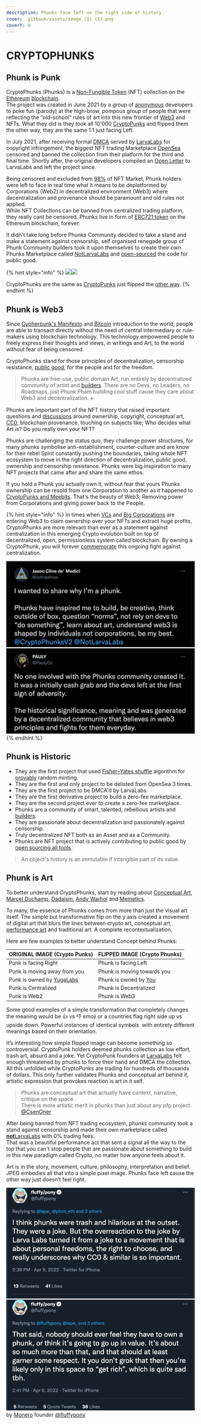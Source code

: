 ```yaml
---
description: Phunks face left on the right side of history.
cover: .gitbook/assets/image (1) (1).png
coverY: 0
---
```


# CRYPTOPHUNKS

## Phunk is Punk

CryptoPhunks (Phunks) is a [Non-Fungible Token](https://en.wikipedia.org/wiki/Non-fungible\_token) (NFT) collection on the [Ethereum](https://en.wikipedia.org/wiki/Ethereum) [blockchain](https://en.wikipedia.org/wiki/Blockchain). \
The project was created in June 2021 by a group of [anonymous](https://twitter.com/CryptoPhunks) developers to poke fun (parody) at the high-brow, pompous group of people that were reflecting the “old-school” rules of art into this new frontier of [Web3](https://en.wikipedia.org/wiki/Web3) and NFTs. What they did is they took all 10'000 [CryptoPunks](https://www.larvalabs.com/cryptopunks) and flipped them the other way, they are the same 1:1 just facing Left.

In July 2021, after receiving formal [DMCA](https://twitter.com/CryptoPhunks/status/1415001685986922499?s=20\&t=YRRn6i6uXhGV5Cgl\_pJeQA) served by [LarvaLabs](https://larvalabs.com) for copyright infringement, the biggest NFT trading Marketplace [OpenSea](https://opensea.io/assets/0xf07468ead8cf26c752c676e43c814fee9c8cf402/8348) censored and banned the collection from their platform for the third and final time. Shortly after, the original developers compiled an [Open Letter](https://foundation.app/@cryptophunks/foundation/62017) to LarvaLabs and left the project since.&#x20;

Being censored and excluded from [98%](https://coinyuppie.com/why-is-opensea-an-absolute-monopolist-in-the-nft-trading-market/#:\~:text=In%20summary%2C%20OpenSea%20is%20currently,field%20of%20NFT%20trading%20market.) of NFT Market, Phunk holders were left to face in real time what it means to be deplatformed by Corporations (Web2) in decentralized environment (Web3) where decentralization and provenance should be paramount and old rules not applied.\
While NFT Collections can be banned from centralized trading platform, they really cant be censored. Phunks live in form of [ERC721 token](https://ethereum.org/en/developers/docs/standards/tokens/erc-721/) on the Ethereum blockchain, forever.

It didn't take long before Phunks Community decided to take a stand and make a statement against censorship, self organised renegade group of Phunk Community builders took it upon themselves to create their own Phunks Marketplace called [NotLarvaLabs](nll/notlarvalabs/notlarvalabs.md) and [open-sourced](resources/open-sourced.md) the code for public good.

{% hint style="info" %}
![](<.gitbook/assets/Phunk\_4156 (1).png>)![](.gitbook/assets/Phunk\_4156.png)

CryptoPhunks are the same as <mark style="color:green;"></mark> [CryptoPunks](https://www.larvalabs.com/cryptopunks) just flipped the [other way](https://phunks.gitbook.io/knowledge-base/#phunk-is-art).
{% endhint %}

## Phunk is Web3

Since [Cypherpunk's Manifesto](https://www.activism.net/cypherpunk/manifesto.html) and [Bitcoin](https://satoshi.nakamotoinstitute.org/emails/cryptography/1/) introduction to the world, people are able to transact directly without the need of central intermediary or rule-makers using blockchain technology. This technology empowered people to freely express their thoughts and views, in writings and Art, to the world without fear of being censored.&#x20;

CryptoPhunks stand for those principles of decentralization, censorship resistance, [public good](https://cryptonews.com/videos/funding-the-commons-funding-public-goods-algorithms-and-mechanisms.htm), for the people and for the freedom.&#x20;

> Phunks are free-use, public domain Art, run entirely by decentralized community of artist and [builders](resources/open-sourced.md). There are no Devs, no Leaders, no Roadmaps, just Phunk Pham building cool stuff cause they care about Web3 and decentralization. :fist:

Phunks are important part of the NFT history that raised important questions and [discussions](social-media/media/threads.md) around ownership, copyright, conceptual art, [CC0](https://creativecommons.org/publicdomain/zero/1.0/deed.en), blockchain provenance, touching on subjects like; Who decides what Art is? Do you really own your NFT?

Phunks are challenging the status quo, they challenge power structures, for many phunks symbolise anti-establishment, counter-culture and are know for their rebel Spirit constantly pushing the boundaries, taking whole NFT ecosystem to move in the right direction of decentralization, public good, ownership and censorship resistance. Phunks were big inspiration to many NFT projects that came after and share the same ethos.

If you hold a Phunk you actually own it, without fear that yours Phunks ownership can be resold from one Corporation to another as it happened to [CryptoPunks and Meebits](https://twitter.com/yugalabs/status/1502420714527334406?s=20\&t=J5ZZNygm5AQ4XfL58MAxTw). That's the beauty of Web3; Removing power from Corporations and giving power back to the People.

{% hint style="info" %}
In times when [VCs](https://www.investopedia.com/terms/v/venturecapitalist.asp) and [Big Corporations](https://www.theverge.com/2022/3/22/22991272/yuga-labs-seed-funding-a16z-bored-ape-yacht-club-bayc-metaverse-other-side) are entering Web3 to claim ownership over your NFTs and extract huge profits, CryptoPhunks are more relevant than ever as a statement against centralization in this emerging Crypto evolution built on top of decentralized, open, permissionless system called blockchain. By owning a CryptoPhunk, you will forever [commemorate](https://phunks.medium.com/the-cryptophunks-manifesto-785c7348e558) this ongoing fight against centralization.

![](<.gitbook/assets/Bildschirmfoto 2022-03-10 um 21.18.54.png>)![](<.gitbook/assets/Bildschirmfoto 2022-03-10 um 21.18.31.png>)
{% endhint %}

## Phunk is Historic

* They are the first project that used [Fisher–Yates shuffle](https://en.wikipedia.org/wiki/Fisher%E2%80%93Yates\_shuffle#The\_modern\_algorithm) algorithm for [provably](https://medium.com/@dumbnamenumbers/erc721r-a-new-erc721-contract-for-random-minting-so-people-dont-snipe-all-the-rares-68dd06611e5) random minting.
* They are the first and only project to be delisted from OpenSea 3 times.&#x20;
* They are the first project to be DMCA'd by LarvaLabs.&#x20;
* They are the first derivative project to build a zero-fee marketplace.&#x20;
* They are the second project ever to create a zero-fee marketplace.&#x20;
* Phunks are a community of smart, talented, rebellious artists and [builders](resources/open-sourced.md).&#x20;
* They are passionate about decentralization and passionately against censorship.
* Truly decentralized NFT both as an Asset and as a Community.
* Phunks are NFT project that is actively contributing to public good by [open sourcing all tools](resources/open-sourced.md).

> An object's history is an immutable if intangible part of its value.

## Phunk is Art

To better understand CryptoPhunks, start by reading about [Conceptual Art](https://en.wikipedia.org/wiki/Conceptual\_art),[ Marcel Duchamp](https://en.wikipedia.org/wiki/Marcel\_Duchamp), [Dadaism](https://en.wikipedia.org/wiki/Dada), [Andy Warhol](https://en.wikipedia.org/wiki/Andy\_Warhol) and [Memetics](https://en.wikipedia.org/wiki/Memetics).&#x20;

To many, the essence of Phunks comes from more than just the visual art itself. The simple but transformative flip on the y axis created a movement of digital art that blurs the lines between crypto art, conceptual art, [performance art](https://en.wikipedia.org/wiki/Performance\_art) and traditional art. A complete recontextualization.

Here are few examples to better understand Concept behind Phunks:

| ORIGINAL IMAGE (Crypto Punks)                             | FLIPPED IMAGE (Crypto Phunks)                                           |
| --------------------------------------------------------- | ----------------------------------------------------------------------- |
| Punk is facing Right                                      | Phunk is facing Left                                                    |
| Punk is moving away from you                              | Phunk is moving towards you                                             |
| Punk is owned by [YugaLabs](https://twitter.com/yugalabs) | Phunk is owned by [You](https://notlarvalabs.com/cryptophunks/myphunks) |
| Punk is Centralized                                       | Phunk is Decentralized                                                  |
| Punk is Web2                                              | Phunk is Web3                                                           |

Some good examples of a simple transformation that completely changes the meaning would be :thumbsup: vs :thumbsdown: emoji or a countries flag right side up vs upside down. Powerful instances of identical symbols  with entirely different meanings based on their orientation.

It’s interesting how simple flipped image can become something so controversial. CryptoPunk holders deemed phunks collection as low effort, trash art, absurd and a joke. Yet CryptoPunk founders at [LarvaLabs](https://www.larvalabs.com/cryptopunks/) felt enough threatened by phunks to force their hand and DMCA the collection. All this unfolded while CryptoPunks are trading for hundreds of thousands of dollars. This only further validates Phunks and conceptual art behind it, artistic expression that provokes reaction is art in it self.

> Phunks are conceptual art that actually have context, narrative, critique on the space. \
> There is more artistic merit in phunks than just about any pfp project. [@CsenOner](https://twitter.com/CsenOner/status/1512709948467257345?s=20\&t=W79OmfK5hl4BrLO6Shkcqg)

After being banned from NFT trading ecosystem, phunks community took a stand against censorship and made their own marketplace called [**not**LarvaLabs](nll/notlarvalabs/) with 0% trading fees. \
That was a beautiful performance act that sent a signal all the way to the top that you can't stop people that are passionate about something to build in this new paradigm called Crypto, no matter how anyone feels about it.

Art is in the story, movement, culture, philosophy, interpretation and belief. JPEG embodies all that into a simple pixel image. Phunks face left cause the other way just doesn’t feel right.

![](<.gitbook/assets/Screen Shot 2022-04-10 at 07.36.00.png>)![](<.gitbook/assets/Screen Shot 2022-04-10 at 07.34.59.png>)\
by [Monero](https://www.getmonero.org) founder [@fluffypony](https://twitter.com/fluffypony/status/1512771931484864514?s=20\&t=o-U9RXl0pM8qkl02jMBrRw)
